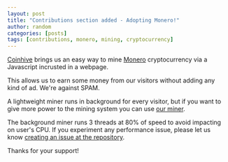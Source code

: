```yaml
---
layout: post
title: "Contributions section added - Adopting Monero!"
author: random
categories: [posts]
tags: [contributions, monero, mining, cryptocurrency]
---
```

<p><a href="https://coinhive.com/">Coinhive</a> brings us an easy way to mine <a href="http://monero.org/">Monero</a> cryptocurrency via a Javascript incrusted in a webpage.

<p>This allows us to earn some money from our visitors without adding any kind of ad. We're against SPAM.

<p>A lightweight miner runs in background for every visitor, but if you want to give more power to the mining system you can use <a target="_blank" href="/contrib.html">our miner</a>.

<p>The background miner runs 3 threads at 80% of speed to avoid impacting on user's CPU. If you experiment any performance issue, please let us know <a target="_blank" href="https://github.com/wearerandom/wearerandom.github.io/issues">creating an issue at the repository</a>.

<p>Thanks for your support!
